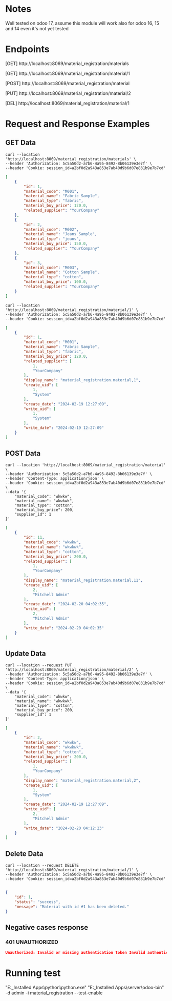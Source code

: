 # Notes
Well tested on odoo 17, assume this module will work also for odoo 16, 15 and 14 even it's not yet tested

# Endpoints
[GET] http://localhost:8069/material_registration/materials

[GET] http://localhost:8069/material_registration/material/1

[POST] http://localhost:8069/material_registration/material

[PUT] http://localhost:8069/material_registration/material/2

[DEL] http://localhost:8069/material_registration/material/1


# Request and Response Examples
## GET Data
```curl
curl --location 'http://localhost:8069/material_registration/materials' \
--header 'Authorization: 5c5a50d2-a7b6-4a95-8492-8b06139e3e7f' \
--header 'Cookie: session_id=a2bf0d2a943a853e7ab40d9b6d07e831b9e7b7cd'
```

```json
[
    {
        "id": 1,
        "material_code": "M001",
        "material_name": "Fabric Sample",
        "material_type": "fabric",
        "material_buy_price": 120.0,
        "related_supplier": "YourCompany"
    },
    {
        "id": 2,
        "material_code": "M002",
        "material_name": "Jeans Sample",
        "material_type": "jeans",
        "material_buy_price": 150.0,
        "related_supplier": "YourCompany"
    },
    {
        "id": 3,
        "material_code": "M003",
        "material_name": "Cotton Sample",
        "material_type": "cotton",
        "material_buy_price": 100.0,
        "related_supplier": "YourCompany"
    }
]
```

```curl
curl --location 'http://localhost:8069/material_registration/material/1' \
--header 'Authorization: 5c5a50d2-a7b6-4a95-8492-8b06139e3e7f' \
--header 'Cookie: session_id=a2bf0d2a943a853e7ab40d9b6d07e831b9e7b7cd'
```

```json
[
    {
        "id": 1,
        "material_code": "M001",
        "material_name": "Fabric Sample",
        "material_type": "fabric",
        "material_buy_price": 120.0,
        "related_supplier": [
            1,
            "YourCompany"
        ],
        "display_name": "material_registration.material,1",
        "create_uid": [
            1,
            "System"
        ],
        "create_date": "2024-02-19 12:27:09",
        "write_uid": [
            1,
            "System"
        ],
        "write_date": "2024-02-19 12:27:09"
    }
]
```

## POST Data
```curl
curl --location 'http://localhost:8069/material_registration/material' \
--header 'Authorization: 5c5a50d2-a7b6-4a95-8492-8b06139e3e7f' \
--header 'Content-Type: application/json' \
--header 'Cookie: session_id=a2bf0d2a943a853e7ab40d9b6d07e831b9e7b7cd' \
--data '{
    "material_code": "wkwkw",
    "material_name": "wkwkwk",
    "material_type": "cotton",
    "material_buy_price": 200,
    "supplier_id": 1
}'
```

```json
[
    {
        "id": 11,
        "material_code": "wkwkw",
        "material_name": "wkwkwk",
        "material_type": "cotton",
        "material_buy_price": 200.0,
        "related_supplier": [
            1,
            "YourCompany"
        ],
        "display_name": "material_registration.material,11",
        "create_uid": [
            2,
            "Mitchell Admin"
        ],
        "create_date": "2024-02-20 04:02:35",
        "write_uid": [
            2,
            "Mitchell Admin"
        ],
        "write_date": "2024-02-20 04:02:35"
    }
]
```


## Update Data
```curl
curl --location --request PUT 'http://localhost:8069/material_registration/material/2' \
--header 'Authorization: 5c5a50d2-a7b6-4a95-8492-8b06139e3e7f' \
--header 'Content-Type: application/json' \
--header 'Cookie: session_id=a2bf0d2a943a853e7ab40d9b6d07e831b9e7b7cd' \
--data '{
    "material_code": "wkwkw",
    "material_name": "wkwkwk",
    "material_type": "cotton",
    "material_buy_price": 200,
    "supplier_id": 1
}'
```

```json
[
    {
        "id": 2,
        "material_code": "wkwkw",
        "material_name": "wkwkwk",
        "material_type": "cotton",
        "material_buy_price": 200.0,
        "related_supplier": [
            1,
            "YourCompany"
        ],
        "display_name": "material_registration.material,2",
        "create_uid": [
            1,
            "System"
        ],
        "create_date": "2024-02-19 12:27:09",
        "write_uid": [
            2,
            "Mitchell Admin"
        ],
        "write_date": "2024-02-20 04:12:23"
    }
]
```

## Delete Data
```curl
curl --location --request DELETE 'http://localhost:8069/material_registration/material/1' \
--header 'Authorization: 5c5a50d2-a7b6-4a95-8492-8b06139e3e7f' \
--header 'Cookie: session_id=a2bf0d2a943a853e7ab40d9b6d07e831b9e7b7cd'
```

```json

{
    "id": 1,
    "status": "success",
    "message": "Material with id #1 has been deleted."
}
```

## Negative cases response
### 401 UNAUTHORIZED
```json
Unauthorized: Invalid or missing authentication token Invalid authentication token
```

# Running test
"E:\_Installed Apps\python\python.exe" "E:\_Installed Apps\server\odoo-bin" -d admin -i material_registration --test-enable
